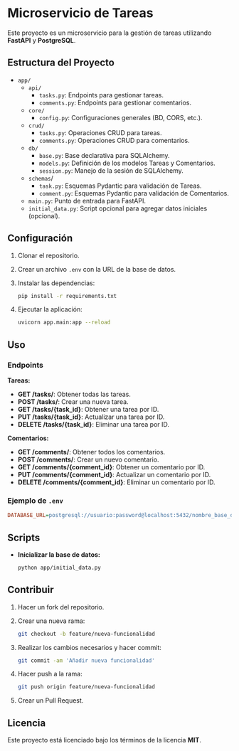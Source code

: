 # Microservicio de Tareas

Este proyecto es un microservicio para la gestión de tareas utilizando **FastAPI** y **PostgreSQL**.

## Estructura del Proyecto


- `app/`
  - `api/`
    - `tasks.py`: Endpoints para gestionar tareas.
    - `comments.py`: Endpoints para gestionar comentarios.
  - `core/`
    - `config.py`: Configuraciones generales (BD, CORS, etc.).
  - `crud/`
    - `tasks.py`: Operaciones CRUD para tareas.
    - `comments.py`: Operaciones CRUD para comentarios.
  - `db/`
    - `base.py`: Base declarativa para SQLAlchemy.
    - `models.py`: Definición de los modelos Tareas y Comentarios.
    - `session.py`: Manejo de la sesión de SQLAlchemy.
  - `schemas`/
    - `task.py`: Esquemas Pydantic para validación de Tareas.
    - `comment.py`: Esquemas Pydantic para validación de Comentarios.
  - `main.py`: Punto de entrada para FastAPI.
  - `initial_data.py`: Script opcional para agregar datos iniciales (opcional).


## Configuración

1. Clonar el repositorio.
2. Crear un archivo `.env` con la URL de la base de datos.
3. Instalar las dependencias:

   ```bash
   pip install -r requirements.txt
   ```

4. Ejecutar la aplicación:

   ```bash
   uvicorn app.main:app --reload
   ```

## Uso

### Endpoints

**Tareas:**  
- **GET /tasks/**: Obtener todas las tareas.
- **POST /tasks/**: Crear una nueva tarea.
- **GET /tasks/{task_id}**: Obtener una tarea por ID.
- **PUT /tasks/{task_id}**: Actualizar una tarea por ID.
- **DELETE /tasks/{task_id}**: Eliminar una tarea por ID.

**Comentarios:**
- **GET /comments/**: Obtener todos los comentarios.
- **POST /comments/**: Crear un nuevo comentario.
- **GET /comments/{comment_id}**: Obtener un comentario por ID.
- **PUT /comments/{comment_id}**: Actualizar un comentario por ID.
- **DELETE /comments/{comment_id}**: Eliminar un comentario por ID.

### Ejemplo de `.env`

```ini
DATABASE_URL=postgresql://usuario:password@localhost:5432/nombre_base_datos
```

## Scripts

- **Inicializar la base de datos:**

  ```bash
  python app/initial_data.py
  ```

## Contribuir

1. Hacer un fork del repositorio.
2. Crear una nueva rama:

   ```bash
   git checkout -b feature/nueva-funcionalidad
   ```

3. Realizar los cambios necesarios y hacer commit:

   ```bash
   git commit -am 'Añadir nueva funcionalidad'
   ```

4. Hacer push a la rama:

   ```bash
   git push origin feature/nueva-funcionalidad
   ```

5. Crear un Pull Request.

## Licencia

Este proyecto está licenciado bajo los términos de la licencia **MIT**.
